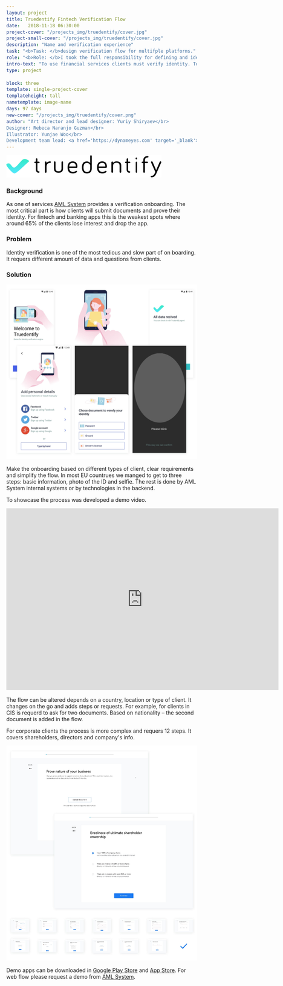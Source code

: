 ```yaml
---
layout: project
title: Truedentify Fintech Verification Flow
date:   2018-11-18 06:30:00
project-cover: "/projects_img/truedentify/cover.jpg"
project-small-cover: "/projects_img/truedentify/cover.jpg"
description: "Name and verification experience"
task: "<b>Task: </b>design verification flow for multifple platforms."
role: "<b>Role: </b>I took the full responsibility for defining and ideating the name of the product and flow of apps. I helped to design the UI and was reviewing and accepting the final result from the development team. I have managed an illustrator for preparing illustrations and animations. At the latest stages I helped to test and provide feedback to the development team."
intro-text: "To use financial services clients must verify identity. To make the process seamless I delivered a flow for Android, iOS and web platforms."
type: project

block: three
template: single-project-cover
templateheight: tall
nametemplate: image-name
days: 97 days
new-cover: "/projects_img/truedentify/cover.png"
author: "Art director and lead designer: Yuriy Shiryaev</br>
Designer: Rebeca Naranjo Guzman</br>
Illustrator: Yunjae Woo</br>
Development team lead: <a href='https://dynameyes.com' target='_blank'>Geronimo Matias</a>"
---
```


<span class="p-logo">![](/projects_img/truedentify/logo.svg)</span>

### Background

<span class="p-text">As one of services [AML System](/projects/aml-system.html) provides a verification onboarding. The most critical part is how clients will submit documents and prove their identity. For fintech and banking apps this is the weakest spots where around 65% of the clients lose interest and drop the app.</span> 

### Problem

<span class="p-text">Identity verification is one of the most tedious and slow part of on boarding. It requers different amount of data and questions from clients. </span> 

### Solution

<span class="p900">![](/projects_img/truedentify/steps.jpg)</span>

<span class="p-text">Make the onboarding based on different types of client, clear requirements and simplify the flow. In most EU countrues we manged to get to three steps: basic information, photo of the ID and selfie. The rest is done by AML System internal systems or by technologies in the backend.</span> 

<span class="p-text">To showcase the process was developed a demo video.</span> 

<iframe width="720" height="480" src="https://www.youtube.com/embed/TqKBQiaFHl0" frameborder="0" allow="accelerometer; autoplay; encrypted-media; gyroscope; picture-in-picture" allowfullscreen></iframe>

<span class="p-text">The flow can be altered depends on a country, location or type of client. It changes on the go and adds steps or requests. For example, for clients in CIS is requerd to ask for two documents. Based on nationality – the second document is added in the flow. </span> 

<span class="p-text">For corporate clients the process is more complex and requers 12 steps. It covers shareholders, directors and company's info.</span> 

<span class="p1000">![](/projects_img/truedentify/corp.jpg)</span>

Demo apps can be downloaded in [Google Play Store](https://play.google.com/store/apps/details?id=com.xixoio.truedentify&hl=ru) and [App Store](<https://itunes.apple.com/cz/app/truedentify/id1443833999?mt=8>). For web flow please request a demo from [AML System](https://www.amlsystem.com).